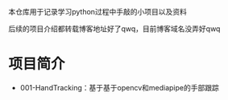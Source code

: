 本仓库用于记录学习python过程中手敲的小项目以及资料

后续的项目介绍都转载博客地址好了qwq，目前博客域名没弄好qwq

# 项目简介

- 001-HandTracking：基于基于opencv和mediapipe的手部跟踪